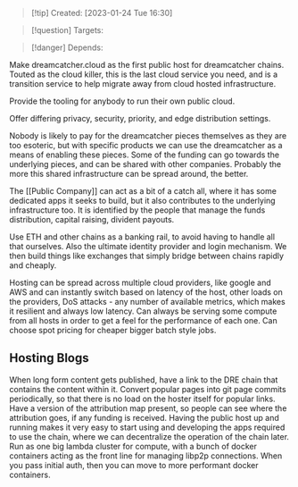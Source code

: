 
>[!tip] Created: [2023-01-24 Tue 16:30]

>[!question] Targets: 

>[!danger] Depends: 

Make dreamcatcher.cloud as the first public host for dreamcatcher chains.  Touted as the cloud killer, this is the last cloud service you need, and is a transition service to help migrate away from cloud hosted infrastructure.

Provide the tooling for anybody to run their own public cloud.

Offer differing privacy, security, priority, and edge distribution settings.

Nobody is likely to pay for the dreamcatcher pieces themselves as they are too esoteric, but with specific products we can use the dreamcatcher as a means of enabling these pieces.  Some of the funding can go towards the underlying pieces, and can be shared with other companies.  Probably the more this shared infrastructure can be spread around, the better.

The [[Public Company]] can act as a bit of a catch all, where it has some dedicated apps it seeks to build, but it also contributes to the underlying infrastructure too.
It is identified by the people that manage the funds distribution, capital raising, divident payouts.

Use ETH and other chains as a banking rail, to avoid having to handle all that ourselves.  Also the ultimate identity provider and login mechanism.  We then build things like exchanges that simply bridge between chains rapidly and cheaply.

Hosting can be spread across multiple cloud providers, like google and AWS and can instantly switch based on latency of the host, other loads on the providers, DoS attacks - any number of available metrics, which makes it resilient and always low latency.  Can always be serving some compute from all hosts in order to get a feel for the performance of each one.  Can choose spot pricing for cheaper bigger batch style jobs.

## Hosting Blogs
When long form content gets published, have a link to the DRE chain that contains the content within it.
Convert popular pages into git page commits periodically, so that there is no load on the hoster itself for popular links.
Have a version of the attribution map present, so people can see where the attribution goes, if any funding is received.
Having the public host up and running makes it very easy to start using and developing the apps required to use the chain, where we can decentralize the operation of the chain later.
Run as one big lambda cluster for compute, with a bunch of docker containers acting as the front line for managing libp2p connections.  When you pass initial auth, then you can move to more performant docker containers.